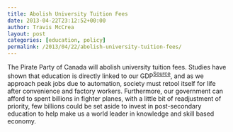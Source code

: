 ```yaml
---
title: Abolish University Tuition Fees
date: 2013-04-22T23:12:52+00:00
author: Travis McCrea
layout: post
categories: [education, policy]
permalink: /2013/04/22/abolish-university-tuition-fees/
---
```

The Pirate Party of Canada will abolish university tuition fees. Studies have shown that education is directly linked to our GDP<sup><a class="extern" href="http://education-portal.com/articles/New_Study_Links_Education_to_Economic_Growth.html">Source</a></sup>, and as we approach peak jobs due to automation, society must retool itself for life after convenience and factory workers. Furthermore, our government can afford to spent billions in fighter planes, with a little bit of readjustment of priority, few billions could be set aside to invest in post-secondary education to help make us a world leader in knowledge and skill based economy.